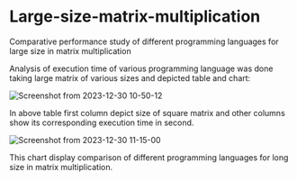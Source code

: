 # Large-size-matrix-multiplication
Comparative performance study of different programming languages for large size in matrix multiplication

Analysis of execution time of various programming language was done taking large matrix of various sizes and depicted table and chart:

![Screenshot from 2023-12-30 10-50-12](https://github.com/Monika-Joshi2/-large-size-matrix-multiplication/assets/124343792/89f9b019-a748-4978-b545-b39c08a8ed32)

In above table first column depict size of square matrix and other columns show its corresponding execution time in second.

![Screenshot from 2023-12-30 11-15-00](https://github.com/Monika-Joshi2/-large-size-matrix-multiplication/assets/124343792/147fef7f-bc1c-4801-b059-75ba67068707)

This chart display comparison of different programming languages for long size in matrix multiplication.
